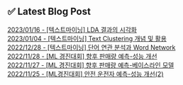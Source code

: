 
## ✅ Latest Blog Post

[2023/01/16 - [텍스트마이닝] LDA 결과의 시각화](https://mjrecord.tistory.com/25) <br/>
[2023/01/04 - [텍스트마이닝] Text Clustering 개념 및 활용](https://mjrecord.tistory.com/24) <br/>
[2022/12/28 - [텍스트마이닝] 단어 연관 분석과 Word Network](https://mjrecord.tistory.com/23) <br/>
[2022/11/28 - [ML 경진대회] 향후 판매량 예측-성능 개선](https://mjrecord.tistory.com/20) <br/>
[2022/11/27 - [ML 경진대회] 향후 판매량 예측-베이스라인 모델](https://mjrecord.tistory.com/19) <br/>
[2022/11/25 - [ML경진대회] 안전 운전자 예측-성능 개선(2)](https://mjrecord.tistory.com/18) <br/>
